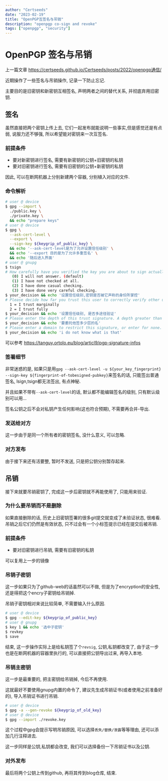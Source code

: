 ```yaml
---
author: "Certseeds"
date: "2023-02-19"
title: "OpenPGP互签名与吊销"
description: "openpgp co-sign and revoke"
tags: ["openpgp", "security"]
---
```


# OpenPGP 签名与吊销

上一篇文章 <https://certseeds.github.io/Certseeds/posts/2022/openpgp通信/>

近期操作了一些签名与吊销操作, 记录一下防止忘记.

主要目的是旧密钥和新密钥互相签名, 声明两者之间的替代关系, 并彻底弃用旧密钥.

## 签名

虽然直接把两个密钥上传上去, 它们一起发布就能说明一些事实,但是感觉还是有点弱, 说服力还不够强, 所以希望能对密钥来一次互签名.

### 前提条件

+ 要对新密钥进行签名, 需要有新密钥的公钥+旧密钥的私钥
+ 要对旧密钥进行签名, 需要有旧密钥的公钥+新密钥的私钥

因此, 可以在断网机器上分别新建两个容器, 分别植入对应的文件.

### 命令解析

``` bash
# user @ device
$ gpg --import \
  ./public.key \
  ./private.key \
  && echo "prepare keys"
# user @ device
$ gpg \
  --ask-cert-level \
  --export \
  --sign-key ${keygrip_of_public_key} \
  && echo '--ask-cert-level是为了允许设置信任级别' \
  && echo '--export 目的是为了允许多重签名' \
  && echo '随后进入界面'
# user @ gnupg
$ tsign
# How carefully have you verified the key you are about to sign actually belongs to the person named above?  If you don't know what to answer, enter "0".
   (0) I will not answer. (default)
   (1) I have not checked at all.
   (2) I have done casual checking.
   (3) I have done very careful checking.
$ your_decision && echo '设置信任级别,密钥是否被它声称的身份所掌控'
# Please decide how far you trust this user to correctly verify other users' keys (by looking at passports, checking fingerprints from different sources, etc.)
  1 = I trust marginally
  2 = I trust fully
$ your_decision && echo '设置信任级别, 是否多途径验证'
# Please enter the depth of this trust signature. A depth greater than 1 allows the key you are signing to make trust signatures on your behalf.
$ your_decision && echo '要委托他签多少层的名'
# Please enter a domain to restrict this signature, or enter for none. Your selection?
$ your_decision && echo 'i do not know what is that'
```

可以参考 <https://tanguy.ortolo.eu/blog/articl9/pgp-signature-infos>

### 签署细节

非常迷惑的是, 如果只是用`gpg --ask-cert-level -u ${your_key_fingerprint} --sign-key ${fingerprint-of-tobesigned-pubkey}`来签名的话, 只能签出普通签名, lsign,tsign都无法签出, 有点神秘.

并且如果不带有`--ask-cert-level`的话, 默认都不能编辑签名的级别, 只有默认级别可以用...

签名公钥之后不会对私钥产生任何影响(这也符合预期), 不需要再合并-导出.

### 发送给对方

这一步由于是同一个所有者的密钥签名, 没什么意义, 可以忽略.

### 对方发布

由于接下来还有活要整, 暂时不发送, 只是把公钥分别暂存起来.

## 吊销

接下来就要吊销密钥了, 完成这一步后密钥就不再能使用了, 只能用来验证.

### 为什么要吊销而不是删除

如果直接删除的话, 历史上旧密钥签署的很多git提交就变成了未验证状态, 很难看. 吊销之后它们仍然是有效状态, 只不过会有一个小标签提示已经在提交后被吊销.

### 前提条件

+ 要对旧密钥进行吊销, 需要有旧密钥的私钥

可以复用上一步的镜像

### 吊销子密钥

这一步如果只为了github-web的话虽然可以不做, 但是为了encryption的安全性, 还是得把这个encry子密钥给吊销掉.

吊销子密钥相对来说比较简单, 不需要输入什么原因.

``` bash
# user @ device
$ gpg --edit-key ${keygrip_of_public_key}
# user @ gnupg
$ key 1 && echo '选中子密钥'
$ revkey
$ save
```

结束, 这一步操作实际上是给私钥签了个`revsig`, 公钥,私钥都改变了, 由于这一步也是在断网机器的容器里执行的, 可以直接把公钥导出过来, 再导入本地.

### 吊销主密钥

这一步是最重要的, 把主密钥给吊销掉, 今后不再使用.

这就最好不要使用gnupg内置的命令了, 建议先生成吊销证书(或者使用之前准备好的), 导入吊销证书进行吊销.

``` bash
# user @ device
$ gpg -a --gen-revoke ${keygrip_of_old_key}
# user @ device
$ gpg --import ./revoke.key
```

这个过程中gpg会提示写明吊销原因, 可以选择`丢失/替换/泄露`等等理由, 还可以添加几行注释进去.

这一步同样是公钥,私钥都会改变, 我们可以选择备份一下吊销证书以及公钥.

### 对外发布

最后将两个公钥上传到github, 再将其传到blog仓库, 结束.

